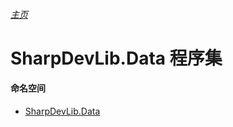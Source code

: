 ###### [主页](./Index.md "主页")
# SharpDevLib.Data 程序集
#### 命名空间
* [SharpDevLib.Data](./SharpDevLib.Data.namespace.md "SharpDevLib.Data")
